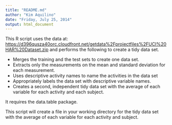 ```yaml
---
title: "README.md"
author: "Kim Aquilino"
date: "Friday, July 25, 2014"
output: html_document
---
```

This R script uses the data at: https://d396qusza40orc.cloudfront.net/getdata%2Fprojectfiles%2FUCI%20HAR%20Dataset.zip and performs the following to create a tidy data set. 

* Merges the training and the test sets to create one data set.
* Extracts only the measurements on the mean and standard deviation for each measurement. 
* Uses descriptive activity names to name the activities in the data set
* Appropriately labels the data set with descriptive variable names. 
* Creates a second, independent tidy data set with the average of each variable for each activity and each subject. 

It requires the data.table package.

This script will create a file in your working directory for the tidy data set with the average of each variable for each activity and subject.